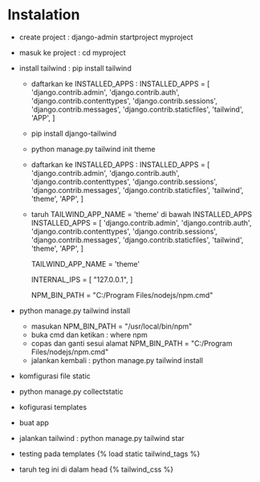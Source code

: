 # Instalation
- create project : django-admin startproject myproject
- masuk ke project : cd myproject
- install tailwind : pip install tailwind
    - daftarkan ke INSTALLED_APPS :
        INSTALLED_APPS = [
            'django.contrib.admin',
            'django.contrib.auth',
            'django.contrib.contenttypes',
            'django.contrib.sessions',
            'django.contrib.messages',
            'django.contrib.staticfiles',
            <!-- TAILWINDCSS -->
            'tailwind',
            'APP',
        ]

    - pip install django-tailwind
    - python manage.py tailwind init
        theme
    - daftarkan ke INSTALLED_APPS :
        INSTALLED_APPS = [
            'django.contrib.admin',
            'django.contrib.auth',
            'django.contrib.contenttypes',
            'django.contrib.sessions',
            'django.contrib.messages',
            'django.contrib.staticfiles',
            <!-- TAILWINDCSS -->
            'tailwind',
            'theme',
            'APP',
        ]
    - taruh TAILWIND_APP_NAME = 'theme' di bawah INSTALLED_APPS
        INSTALLED_APPS = [
            'django.contrib.admin',
            'django.contrib.auth',
            'django.contrib.contenttypes',
            'django.contrib.sessions',
            'django.contrib.messages',
            'django.contrib.staticfiles',
            <!-- TAILWINDCSS -->
            'tailwind',
            'theme',
            'APP',
        ]
        <!-- tambahkan -->
        TAILWIND_APP_NAME = 'theme'

        INTERNAL_IPS = [
            "127.0.0.1",
        ]

        NPM_BIN_PATH = "C:/Program Files/nodejs/npm.cmd"


- python manage.py tailwind install
    - masukan NPM_BIN_PATH = "/usr/local/bin/npm"
    - buka cmd dan ketikan : where npm
    - copas dan ganti sesui alamat NPM_BIN_PATH = "C:/Program Files/nodejs/npm.cmd"
    - jalankan kembali : python manage.py tailwind install
    
- komfigurasi file static
- python manage.py collectstatic
- kofigurasi templates
- buat app
- jalankan tailwind : python manage.py tailwind star
- testing pada templates
 {% load static tailwind_tags %}
- taruh teg ini di dalam head
 {% tailwind_css %}


    

